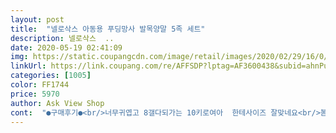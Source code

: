 ```yaml
---
layout: post 
title:  "넬로삭스 아동용 푸딩망사 발목양말 5족 세트" 
description: 넬로삭스  ..
date: 2020-05-19 02:41:09 
img: https://static.coupangcdn.com/image/retail/images/2020/02/29/16/0/52490341-b508-465b-bd21-ab285a64218c.jpg 
linkUrl: https://link.coupang.com/re/AFFSDP?lptag=AF3600438&subid=ahnPublicAsk&pageKey=1322309665&itemId=2343717801&vendorItemId=70340278325&traceid=V0-113-d0c60d868f1602a5 
categories: [1005] 
color: FF1744 
price: 5970 
author: Ask View Shop 
cont:  "●구매후기●<br/>너무귀엽고 8갤다되가는 10키로여아  한테사이즈 잘맞네요<br/>봄 여름에 잘어울리는 색들로만 있고 디자인이 재밌어요 눈코입 표정이 다달라요<br/>선택잘한것같아요<br/>신발 신었을때 발목에 캐릭터가 보이면 정말 귀여울것 같아요<br/>양말을 보니 발등에는 골지모양이고 바닥에는 망사로 되있는데 뭔가 튼튼해보이고 시원해보이고 특이해요<br/>양말잘샀네요ㅎㅎ 여름용으로 딱좋아요 아디다스 뉴발운동화140신는데 3호하니 좋아요 그리 안크구여 건조기돌릴거생각해서 삿는데 2호삿음 작을뻔<br/>여름동안  잘신길것같아요^^<br/>너무귀엽고 8갤다되가는 10키로여아  한테사이즈 잘맞네요<br/>봄 여름에 잘어울리는 색들로만 있고 디자인이 재밌어요 눈코입 표정이 다달라요<br/>선택잘한것같아요<br/>신발 신었을때 발목에 캐릭터가 보이면 정말 귀여울것 같아요<br/>양말을 보니 발등에는 골지모양이고 바닥에는 망사로 되있는데 뭔가 튼튼해보이고 시원해보이고 특이해요<br/>양말잘샀네요ㅎㅎ 여름용으로 딱좋아요 아디다스 뉴발운동화140신는데 3호하니 좋아요 그리 안크구여 건조기돌릴거생각해서 삿는데 2호삿음 작을뻔<br/>여름동안  잘신길것같아요^^<br/>" 
---
```

